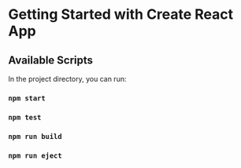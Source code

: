 # Getting Started with Create React App

## Available Scripts

In the project directory, you can run:

### `npm start`
### `npm test`
### `npm run build`
### `npm run eject`

